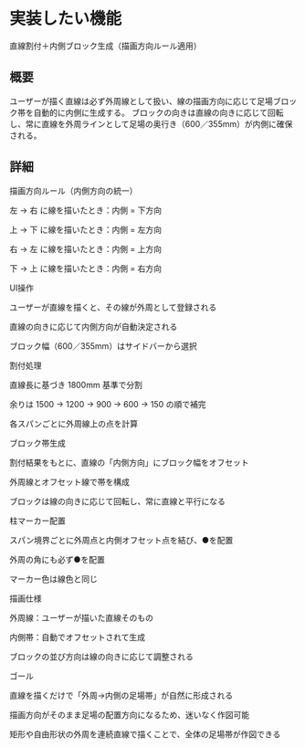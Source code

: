 # 実装したい機能
直線割付＋内側ブロック生成（描画方向ルール適用）
## 概要
ユーザーが描く直線は必ず外周線として扱い、線の描画方向に応じて足場ブロック帯を自動的に内側に生成する。
ブロックの向きは直線の向きに応じて回転し、常に直線を外周ラインとして足場の奥行き（600／355mm）が内側に確保される。
## 詳細
描画方向ルール（内側方向の統一）

左 → 右 に線を描いたとき：内側 = 下方向

上 → 下 に線を描いたとき：内側 = 左方向

右 → 左 に線を描いたとき：内側 = 上方向

下 → 上 に線を描いたとき：内側 = 右方向

UI操作

ユーザーが直線を描くと、その線が外周として登録される

直線の向きに応じて内側方向が自動決定される

ブロック幅（600／355mm）はサイドバーから選択

割付処理

直線長に基づき 1800mm 基準で分割

余りは 1500 → 1200 → 900 → 600 → 150 の順で補完

各スパンごとに外周線上の点を計算

ブロック帯生成

割付結果をもとに、直線の「内側方向」にブロック幅をオフセット

外周線とオフセット線で帯を構成

ブロックは線の向きに応じて回転し、常に直線と平行になる

柱マーカー配置

スパン境界ごとに外周点と内側オフセット点を結び、●を配置

外周の角にも必ず●を配置

マーカー色は線色と同じ

描画仕様

外周線：ユーザーが描いた直線そのもの

内側帯：自動でオフセットされて生成

ブロックの並び方向は線の向きに応じて調整される

ゴール

直線を描くだけで「外周→内側の足場帯」が自然に形成される

描画方向がそのまま足場の配置方向になるため、迷いなく作図可能

矩形や自由形状の外周を連続直線で描くことで、全体の足場帯が作図できる
